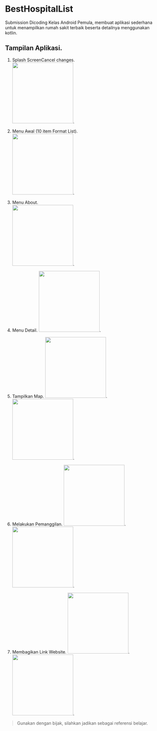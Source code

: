 # BestHospitalList
Submission Dicoding Kelas Android Pemula, membuat aplikasi sederhana untuk menampilkan rumah sakit terbaik beserta detailnya menggunakan kotlin. 

## Tampilan Aplikasi. 
1. Splash ScreenCancel changes.  
    <img width="200" src="https://user-images.githubusercontent.com/65103585/118408238-44888480-b6b7-11eb-96cd-9add089cc4c3.jpeg">. 

2. Menu Awal (10 item Format List).  
    <img width="200" src="https://user-images.githubusercontent.com/65103585/118408264-67b33400-b6b7-11eb-9ea2-928ee3a70468.jpeg">. 

3. Menu About.  
    <img width="200" src="https://user-images.githubusercontent.com/65103585/118408291-8a454d00-b6b7-11eb-9a42-4ee5f09efb67.jpeg">. 

4. Menu Detail. 
    <img width="200" src="https://user-images.githubusercontent.com/65103585/118408297-93361e80-b6b7-11eb-9e59-ddc10fe79bf8.jpeg">. 

5. Tampilkan Map. 
    <img width="200" src="https://user-images.githubusercontent.com/65103585/118408334-c11b6300-b6b7-11eb-9fa7-bebd50584bce.jpeg">. 
    <img width="200" src="https://user-images.githubusercontent.com/65103585/118408342-c678ad80-b6b7-11eb-8128-2e45f9fdec1e.jpeg">. 

6. Melakukan Pemanggilan. 
    <img width="200" src="https://user-images.githubusercontent.com/65103585/118408362-de503180-b6b7-11eb-8cbc-a4c4aa1c5bd2.jpeg">. 
    <img width="200" src="https://user-images.githubusercontent.com/65103585/118408366-e27c4f00-b6b7-11eb-8c57-2551a25f56d6.jpeg">. 

7. Membagikan Link Website. 
    <img width="200" src="https://user-images.githubusercontent.com/65103585/118408386-ffb11d80-b6b7-11eb-9de8-498ee9e37bf0.jpeg">. 
    <img width="200" src="https://user-images.githubusercontent.com/65103585/118408388-02137780-b6b8-11eb-8cdf-6aad30b9d19d.jpeg">. 

> Gunakan dengan bijak, silahkan jadikan sebagai referensi belajar.
